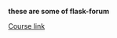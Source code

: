**these are some of flask-forum**

[Course link](https://www.mongard.ir/courses/flask-forum/, 'mongard')